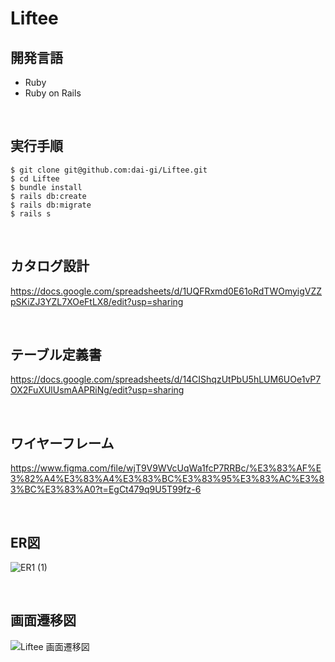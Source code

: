 # Liftee

## 開発言語

- Ruby
- Ruby on Rails

<br>

## 実行手順

```plain text
$ git clone git@github.com:dai-gi/Liftee.git
$ cd Liftee
$ bundle install
$ rails db:create
$ rails db:migrate
$ rails s
```

<br>

## カタログ設計

https://docs.google.com/spreadsheets/d/1UQFRxmd0E61oRdTWOmyigVZZpSKiZJ3YZL7XOeFtLX8/edit?usp=sharing

<br>

## テーブル定義書

https://docs.google.com/spreadsheets/d/14CIShqzUtPbU5hLUM6UOe1vP7OX2FuXUlUsmAAPRiNg/edit?usp=sharing


<br>

## ワイヤーフレーム

https://www.figma.com/file/wjT9V9WVcUqWa1fcP7RRBc/%E3%83%AF%E3%82%A4%E3%83%A4%E3%83%BC%E3%83%95%E3%83%AC%E3%83%BC%E3%83%A0?t=EgCt479q9U5T99fz-6

<br>

## ER図

![ER1 (1)](https://user-images.githubusercontent.com/59759668/220319317-250cd465-dba6-4ff3-a426-5f0eb9f52ae2.png)

<br>

## 画面遷移図

![Liftee 画面遷移図](https://user-images.githubusercontent.com/59759668/212681934-6c9f6ab2-fd5e-4b6e-9aab-bf976c66cbb1.png)